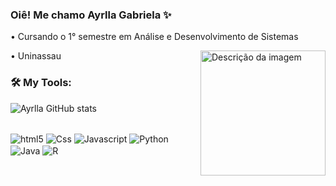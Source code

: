 ### Oiê! Me chamo Ayrlla Gabriela ✨

• Cursando o 1° semestre em Análise e Desenvolvimento de Sistemas

• Uninassau<img align="right" height="200" style="margin-left: 25px" src="https://cdn.picrew.me/shareImg/org/202310/1349935_fqbcjkws.png" alt="Descrição da imagem">






### 🛠️ My Tools:

![Ayrlla GitHub stats](https://github-readme-stats.vercel.app/api?username=ayrlla&show_icons=true&theme=synthwave)

<div style="display: inline_block"><br/>
<img align="center" alt="html5" src="https://img.shields.io/badge/HTML5-E34F26?style=for-the-badge&logo=html5&logoColor=white" />
<img align="center" alt="Css" src="https://img.shields.io/badge/CSS3-1572B6?style=for-the-badge&logo=css3&logoColor=white" />
<img align="center" alt="Javascript" src="https://img.shields.io/badge/JavaScript-F7DF1E?style=for-the-badge&logo=javascript&logoColor=black" />
<img align="center" alt="Python" src="https://img.shields.io/badge/Python-3776AB?style=for-the-badge&logo=python&logoColor=white" />
<img align="center" alt="Java" src="https://img.shields.io/badge/Java-ED8B00?style=for-the-badge&logo=openjdk&logoColor=white" />
<img align="center" alt="R" src="https://img.shields.io/badge/R-276DC3?style=for-the-badge&logo=r&logoColor=white" />


